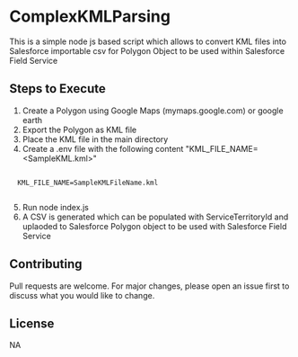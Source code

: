 # ComplexKMLParsing
This is a simple node js based script which allows to convert KML files into Salesforce importable csv for Polygon Object to be used within Salesforce Field Service

## Steps to Execute

1) Create a Polygon using Google Maps (mymaps.google.com) or google earth
2) Export the Polygon as KML file
3) Place the KML file in the main directory
4) Create a .env file with the following content "KML_FILE_NAME=<SampleKML.kml>"

```

  KML_FILE_NAME=SampleKMLFileName.kml
  
```
5) Run node index.js
6) A CSV is generated which can be populated with ServiceTerritoryId and uplaoded to Salesforce Polygon object to be used with Salesforce Field Service


## Contributing
Pull requests are welcome. For major changes, please open an issue first to discuss what you would like to change.


## License
NA
